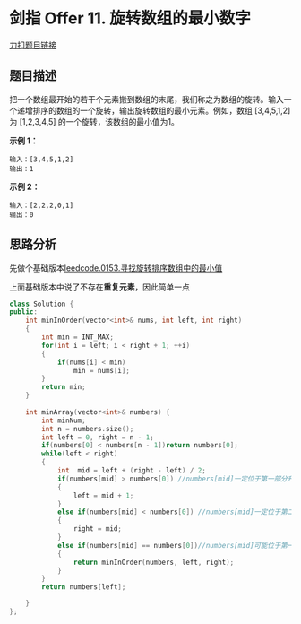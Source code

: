 # 剑指 Offer 11. 旋转数组的最小数字

[力扣题目链接](https://leetcode-cn.com/problems/xuan-zhuan-shu-zu-de-zui-xiao-shu-zi-lcof/)  

## 题目描述  

把一个数组最开始的若干个元素搬到数组的末尾，我们称之为数组的旋转。输入一个递增排序的数组的一个旋转，输出旋转数组的最小元素。例如，数组 [3,4,5,1,2] 为 [1,2,3,4,5] 的一个旋转，该数组的最小值为1。    

**示例 1：**

    输入：[3,4,5,1,2]
    输出：1

**示例 2：**

    输入：[2,2,2,0,1]
    输出：0


## 思路分析  

先做个基础版本[leedcode.0153.寻找旋转排序数组中的最小值](https://github.com/wangrui996/leedcode/blob/master/%E4%BA%8C%E5%88%86%E6%B3%95/medium/0153.%E5%AF%BB%E6%89%BE%E6%97%8B%E8%BD%AC%E6%8E%92%E5%BA%8F%E6%95%B0%E7%BB%84%E4%B8%AD%E7%9A%84%E6%9C%80%E5%B0%8F%E5%80%BC.md)  

上面基础版本中说了不存在**重复元素**，因此简单一点





```cpp
class Solution {
public:
    int minInOrder(vector<int>& nums, int left, int right)
    {
        int min = INT_MAX;
        for(int i = left; i < right + 1; ++i)
        {
            if(nums[i] < min)
                min = nums[i];
        }   
        return min;
    }
    
    int minArray(vector<int>& numbers) {
        int minNum;
        int n = numbers.size();
        int left = 0, right = n - 1;
        if(numbers[0] < numbers[n - 1])return numbers[0];
        while(left < right)
        {
            int  mid = left + (right - left) / 2;
            if(numbers[mid] > numbers[0]) //numbers[mid]一定位于第一部分升序区间，最小值处于右半部分，缩小左边界
            {
                left = mid + 1;
            }
            else if(numbers[mid] < numbers[0]) //numbers[mid]一定位于第二部分升序区间，最小值处于左半部分
            {
                right = mid;
            }
            else if(numbers[mid] == numbers[0])//numbers[mid]可能位于第一或二部分升序区间，此时我们知道最小值位于区间[left, right]内，可以顺序搜索
            {
                return minInOrder(numbers, left, right);
            }
        }
        return numbers[left];

    }
};
```


